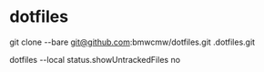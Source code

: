 # dotfiles

git clone --bare git@github.com:bmwcmw/dotfiles.git .dotfiles.git

dotfiles --local status.showUntrackedFiles no
